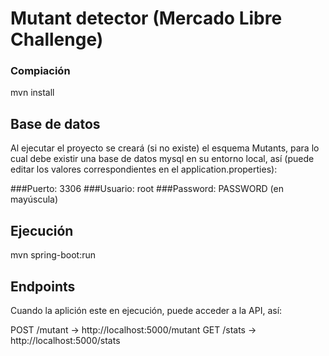 # Mutant detector (Mercado Libre Challenge)

### Compiación
mvn install

## Base de datos
Al ejecutar el proyecto se creará (si no existe) el esquema Mutants, para lo cual debe existir una base de datos
mysql en su entorno local, así (puede editar los valores correspondientes en el application.properties): 

###Puerto:
3306
###Usuario:
root
###Password:
PASSWORD (en mayúscula)

## Ejecución
mvn spring-boot:run

## Endpoints
Cuando la aplición este en ejecución, puede acceder a la API, así:

POST /mutant -> http://localhost:5000/mutant
GET /stats -> http://localhost:5000/stats



 
